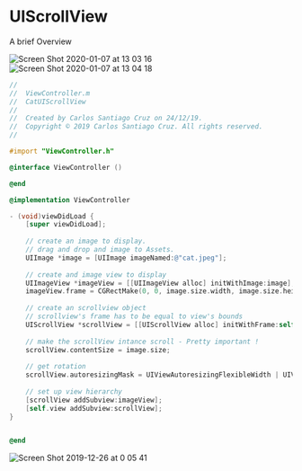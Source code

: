 # UIScrollView
A brief Overview

![Screen Shot 2020-01-07 at 13 03 16](https://user-images.githubusercontent.com/24994818/71921261-23706500-314e-11ea-83ad-502d5e515651.png)
![Screen Shot 2020-01-07 at 13 04 18](https://user-images.githubusercontent.com/24994818/71921328-413dca00-314e-11ea-9686-bb782078d519.png)

```objective-c
//
//  ViewController.m
//  CatUIScrollView
//
//  Created by Carlos Santiago Cruz on 24/12/19.
//  Copyright © 2019 Carlos Santiago Cruz. All rights reserved.
//

#import "ViewController.h"

@interface ViewController ()

@end

@implementation ViewController

- (void)viewDidLoad {
    [super viewDidLoad];
    
    // create an image to display.
    // drag and drop and image to Assets.
    UIImage *image = [UIImage imageNamed:@"cat.jpeg"];
    
    // create and image view to display
    UIImageView *imageView = [[UIImageView alloc] initWithImage:image];
    imageView.frame = CGRectMake(0, 0, image.size.width, image.size.height);
    
    // create an scrollview object
    // scrollview's frame has to be equal to view's bounds
    UIScrollView *scrollView = [[UIScrollView alloc] initWithFrame:self.view.bounds];
    
    // make the scrollView intance scroll - Pretty important !
    scrollView.contentSize = image.size;
    
    // get rotation
    scrollView.autoresizingMask = UIViewAutoresizingFlexibleWidth | UIViewAutoresizingFlexibleHeight;
    
    // set up view hierarchy
    [scrollView addSubview:imageView];
    [self.view addSubview:scrollView];
}


@end
```

![Screen Shot 2019-12-26 at 0 05 41](https://user-images.githubusercontent.com/24994818/71460927-7bcd5d00-2773-11ea-93c6-6f8bed045ebc.png)

